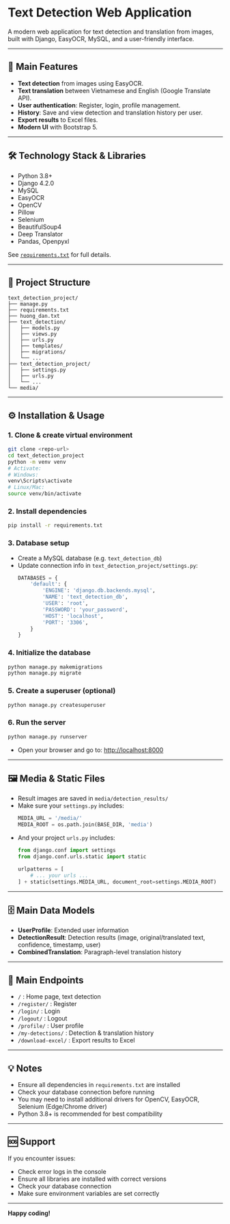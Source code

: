 # Text Detection Web Application

A modern web application for text detection and translation from images, built with Django, EasyOCR, MySQL, and a user-friendly interface.

---

## 🚀 Main Features

- **Text detection** from images using EasyOCR.
- **Text translation** between Vietnamese and English (Google Translate API).
- **User authentication**: Register, login, profile management.
- **History**: Save and view detection and translation history per user.
- **Export results** to Excel files.
- **Modern UI** with Bootstrap 5.

---

## 🛠️ Technology Stack & Libraries

- Python 3.8+
- Django 4.2.0
- MySQL
- EasyOCR
- OpenCV
- Pillow
- Selenium
- BeautifulSoup4
- Deep Translator
- Pandas, Openpyxl

See [`requirements.txt`](requirements.txt) for full details.

---

## 📁 Project Structure

```
text_detection_project/
├── manage.py
├── requirements.txt
├── huong_dan.txt
├── text_detection/
│   ├── models.py
│   ├── views.py
│   ├── urls.py
│   ├── templates/
│   ├── migrations/
│   └── ...
├── text_detection_project/
│   ├── settings.py
│   ├── urls.py
│   └── ...
└── media/
```

---

## ⚙️ Installation & Usage

### 1. Clone & create virtual environment

```bash
git clone <repo-url>
cd text_detection_project
python -m venv venv
# Activate:
# Windows:
venv\Scripts\activate
# Linux/Mac:
source venv/bin/activate
```

### 2. Install dependencies

```bash
pip install -r requirements.txt
```

### 3. Database setup

- Create a MySQL database (e.g. `text_detection_db`)
- Update connection info in `text_detection_project/settings.py`:
  ```python
  DATABASES = {
      'default': {
          'ENGINE': 'django.db.backends.mysql',
          'NAME': 'text_detection_db',
          'USER': 'root',
          'PASSWORD': 'your_password',
          'HOST': 'localhost',
          'PORT': '3306',
      }
  }
  ```

### 4. Initialize the database

```bash
python manage.py makemigrations
python manage.py migrate
```

### 5. Create a superuser (optional)

```bash
python manage.py createsuperuser
```

### 6. Run the server

```bash
python manage.py runserver
```

- Open your browser and go to: [http://localhost:8000](http://localhost:8000)

---

## 🖼️ Media & Static Files

- Result images are saved in `media/detection_results/`
- Make sure your `settings.py` includes:
  ```python
  MEDIA_URL = '/media/'
  MEDIA_ROOT = os.path.join(BASE_DIR, 'media')
  ```
- And your project `urls.py` includes:
  ```python
  from django.conf import settings
  from django.conf.urls.static import static

  urlpatterns = [
      # ... your urls ...
  ] + static(settings.MEDIA_URL, document_root=settings.MEDIA_ROOT)
  ```

---

## 🗄️ Main Data Models

- **UserProfile**: Extended user information
- **DetectionResult**: Detection results (image, original/translated text, confidence, timestamp, user)
- **CombinedTranslation**: Paragraph-level translation history

---

## 🔗 Main Endpoints

- `/` : Home page, text detection
- `/register/` : Register
- `/login/` : Login
- `/logout/` : Logout
- `/profile/` : User profile
- `/my-detections/` : Detection & translation history
- `/download-excel/` : Export results to Excel

---

## 💡 Notes

- Ensure all dependencies in `requirements.txt` are installed
- Check your database connection before running
- You may need to install additional drivers for OpenCV, EasyOCR, Selenium (Edge/Chrome driver)
- Python 3.8+ is recommended for best compatibility

---

## 🆘 Support

If you encounter issues:
- Check error logs in the console
- Ensure all libraries are installed with correct versions
- Check your database connection
- Make sure environment variables are set correctly

---

**Happy coding!** 